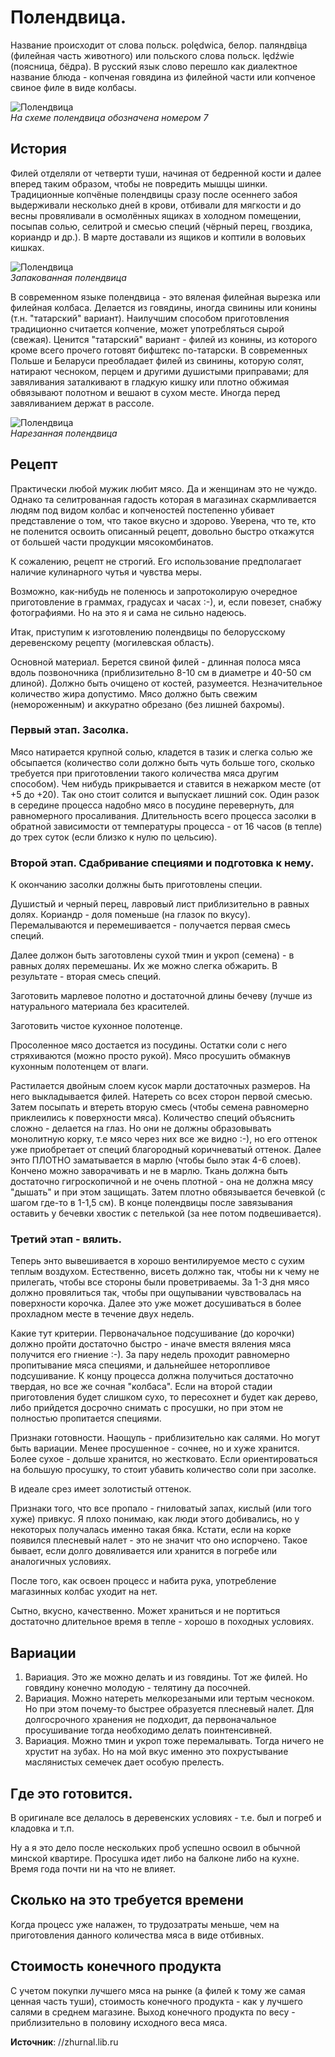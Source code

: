 # Полендвица.
Название происходит от слова польск. polędwica, белор. паляндвіца (филейная часть животного) или польского слова польск. lędźwie (поясница, бёдра). В русский язык слово перешло как диалектное название блюда - копченая говядина из филейной части или копченое свиное филе в виде колбасы.

![Полендвица](/images/Kulinar/Myaso/govyajya_tusha.png 'Полендвица')  
_На схеме полендвица обозначена номером 7_

## История
Филей отделяли от четверти туши, начиная от бедренной кости и далее вперед таким образом, чтобы не повредить мышцы шинки. Традиционные копчёные полендвицы сразу после осеннего забоя выдерживали несколько дней в крови, отбивали для мягкости и до весны провяливали в осмолённых ящиках в холодном помещении, посыпав солью, селитрой и смесью специй (чёрный перец, гвоздика, кориандр и др.). В марте доставали из ящиков и коптили в воловьих кишках.

![Полендвица](/images/Kulinar/Myaso/polendvitsa-1.jpg 'Полендвица')  
_Запакованная полендвица_

В современном языке полендвица - это вяленая филейная вырезка или филейная колбаса. Делается из говядины, иногда свинины или конины (т.н. "татарский" вариант). Наилучшим способом приготовления традиционно считается копчение, может употребляться сырой (свежая). Ценится "татарский" вариант - филей из конины, из которого кроме всего прочего готовят бифштекс по-татарски. В современных Польше и Беларуси преобладает филей из свинины, которую солят, натирают чесноком, перцем и другими душистыми приправами; для завяливания заталкивают в гладкую кишку или плотно обжимая обвязывают полотном и вешают в сухом месте. Иногда перед завяливанием держат в рассоле.

![Полендвица](/images/Kulinar/Myaso/polendvitsa-2.jpg 'Полендвица')  
_Нарезанная полендвица_

## Рецепт
Практически любой мужик любит мясо. Да и женщинам это не чуждо. Однако та селитрованная гадость которая в магазинах скармливается людям под видом колбас и копченостей постепенно убивает представление о том, что такое вкусно и здорово. Уверена, что те, кто не поленится освоить описанный рецепт, довольно быстро откажутся от большей части продукции мясокомбинатов.

К сожалению, рецепт не строгий. Его использование предполагает наличие кулинарного чутья и чувства меры.

Возможно, как-нибудь не поленюсь и запротоколирую очередное приготовление в граммах, градусах и часах :-), и, если повезет, снабжу фотографиями. Но на это я и сама не сильно надеюсь. 

Итак, приступим к изготовлению полендвицы по белорусскому деревенскому рецепту (могилевская область).

Основной материал. Берется свиной филей - длинная полоса мяса вдоль позвоночника (приблизительно 8-10 см в диаметре и 40-50 см длиной). Должно быть очищено от костей, разумеется. Незначительное количество жира допустимо. Мясо должно быть свежим (немороженным) и аккуратно обрезано (без лишней бахромы).

### Первый этап. Засолка.
Мясо натирается крупной солью, кладется в тазик и слегка солью же обсыпается (количество соли должно быть чуть больше того, сколько требуется при приготовлении такого количества мяса другим способом). Чем нибудь прикрывается и ставится в нежарком месте (от +5 до +20). Так оно стоит солится и выпускает лишний сок. Один разок в середине процесса надобно мясо в посудине перевернуть, для равномерного просаливания. Длительность всего процесса засолки в обратной зависимости от температуры процесса - от 16 часов (в тепле) до трех суток (если близко к нулю по цельсию).

### Второй этап. Сдабривание специями и подготовка к нему.
К окончанию засолки должны быть приготовлены специи.

Душистый и черный перец, лавровый лист приблизительно в равных долях. Кориандр - доля поменьше (на глазок по вкусу). Перемалываются и перемешивается - получается первая смесь специй.

Далее должон быть заготовлены сухой тмин и укроп (семена) - в равных долях перемешаны. Их же можно слегка обжарить. В результате - вторая смесь специй.

Заготовить марлевое полотно и достаточной длины бечеву (лучше из натурального материала без красителей.

Заготовить чистое кухонное полотенце.

Просоленное мясо достается из посудины. Остатки соли с него стряхиваются (можно просто рукой). Мясо просушить обмакнув кухонным полотенцем от влаги.

Растилается двойным слоем кусок марли достаточных размеров. На него выкладывается филей. Натереть со всех сторон первой смесью. Затем посыпать и втереть вторую смесь (чтобы семена равномерно приклеились к поверхности мяса). Количество специй объяснить сложно - делается на глаз. Но они не должны образовывать монолитную корку, т.е мясо через них все же видно :-), но его оттенок уже приобретает от специй благородный коричневатый оттенок. Далее энто ПЛОТНО заматывается в марлю (чтобы было этак 4-6 слоев). Кончено можно заворачивать и не в марлю. Ткань должна быть достаточно гигроскопичной и не очень плотной - она не должна мясу "дышать" и при этом защищать. Затем плотно обвязывается бечевкой (с шагом где-то в 1-1,5 см). В конце полендвицы после завязывания оставить у бечевки хвостик с петелькой (за нее потом подвешивается).

### Третий этап - вялить.
Теперь энто вывешивается в хорошо вентилируемое место с сухим теплым воздухом. Естественно, висеть должно так, чтобы ни к чему не прилегать, чтобы все стороны были проветриваемы. За 1-3 дня мясо должно провялиться так, чтобы при ощупывании чувствовалась на поверхности корочка. Далее это уже может досушиваться в более прохладном месте в течение двух недель. 

Какие тут критерии. Первоначальное подсушивание (до корочки) должно пройти достаточно быстро - иначе вместя вяления мяса получится его гниение :-). За пару недель проходит равномерно пропитывание мяса специями, и дальнейшее неторопливое подсушивание. К концу процесса должна получиться достаточно твердая, но все же сочная "колбаса". Если на второй стадии приготовления будет слишком сухо, то пересохнет и будет как дерево, либо прийдется досрочно снимать с просушки, но при этом не полностью пропитается специями. 

Признаки готовности. Наощупь - приблизительно как салями. Но могут быть вариации. Менее просушенное - сочнее, но и хуже хранится. Более сухое - дольше хранится, но жестковато. Если ориентироваться на большую просушку, то стоит убавить количество соли при засолке.

В идеале срез имеет золотистый оттенок.

Признаки того, что все пропало - гниловатый запах, кислый (или того хуже) привкус. Я плохо понимаю, как люди этого добивались, но у некоторых получалась именно такая бяка. Кстати, если на корке появился плесневый налет - это не значит что оно испорчено. Такое бывает, если долго довяливается или хранится в погребе или аналогичных условиях.

После того, как освоен процесс и набита рука, употребление магазинных колбас уходит на нет.

Сытно, вкусно, качественно. Может храниться и не портиться достаточно длительное время в тепле - хорошо в походных условиях.

## Вариации
1. Вариация. Это же можно делать и из говядины. Тот же филей. Но говядину конечно молодую - телятину да посочней.
2. Вариация. Можно натереть мелкорезаными или тертым чесноком. Но при этом почему-то быстрее образуется плесневый налет. Для долгосрочного хранения не подходит, да первоначальное просушивание тогда необходимо делать поинтенсивней.
3. Вариация. Можно тмин и укроп тоже перемалывать. Тогда ничего не хрустит на зубах. Но на мой вкус именно это похрустывание маслянистых семечек дает особую прелесть.

## Где это готовится.
В оригинале все делалось в деревенских условиях - т.е. был и погреб и кладовка и т.п.

Ну а я это дело после нескольких проб успешно освоил в обычной минской квартире. Просушка идет либо на балконе либо на кухне. Время года почти ни на что не влияет.

## Сколько на это требуется времени
Когда процесс уже налажен, то трудозатраты меньше, чем на приготовления данного количества мяса в виде отбивных.

## Стоимость конечного продукта
С учетом покупки лучшего мяса на рынке (а филей к тому же самая ценная часть туши), стоимость конечного продукта - как у лучшего салями в среднем магазине. Выход конечного продукта по весу - приблизительно в половину исходного веса мяса.

**Источник**: //zhurnal.lib.ru
